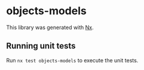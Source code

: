 # objects-models

This library was generated with [Nx](https://nx.dev).

## Running unit tests

Run `nx test objects-models` to execute the unit tests.
